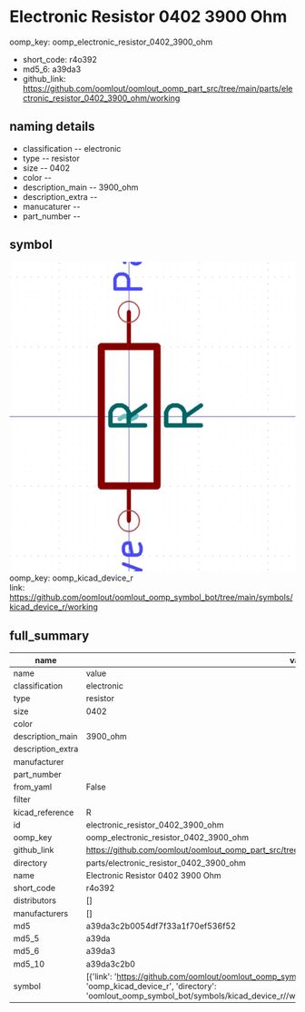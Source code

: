 # Electronic Resistor 0402 3900 Ohm
oomp_key: oomp_electronic_resistor_0402_3900_ohm 

  
* short_code: r4o392
* md5_6: a39da3  
* github_link: https://github.com/oomlout/oomlout_oomp_part_src/tree/main/parts/electronic_resistor_0402_3900_ohm/working  
## naming details
* classification -- electronic
* type -- resistor
* size -- 0402
* color -- 
* description_main -- 3900_ohm
* description_extra -- 
* manucaturer -- 
* part_number -- 



## symbol

![](symbol/0/working/working_600.png)  
oomp_key: oomp_kicad_device_r  
link: https://github.com/oomlout/oomlout_oomp_symbol_bot/tree/main/symbols/kicad_device_r/working  


## full_summary
| name | value | 
| --- | --- | 
| name | value | 
| classification | electronic | 
| type | resistor | 
| size | 0402 | 
| color |  | 
| description_main | 3900_ohm | 
| description_extra |  | 
| manufacturer |  | 
| part_number |  | 
| from_yaml | False | 
| filter |  | 
| kicad_reference | R | 
| id | electronic_resistor_0402_3900_ohm | 
| oomp_key | oomp_electronic_resistor_0402_3900_ohm | 
| github_link | https://github.com/oomlout/oomlout_oomp_part_src/tree/main/parts/electronic_resistor_0402_3900_ohm/working | 
| directory | parts/electronic_resistor_0402_3900_ohm | 
| name | Electronic Resistor 0402 3900 Ohm | 
| short_code | r4o392 | 
| distributors | [] | 
| manufacturers | [] | 
| md5 | a39da3c2b0054df7f33a1f70ef536f52 | 
| md5_5 | a39da | 
| md5_6 | a39da3 | 
| md5_10 | a39da3c2b0 | 
| symbol | [{'link': 'https://github.com/oomlout/oomlout_oomp_symbol_bot/tree/main/symbols/kicad_device_r', 'oomp_key': 'oomp_kicad_device_r', 'directory': 'oomlout_oomp_symbol_bot/symbols/kicad_device_r//working/working.kicad_sym'}] | 
